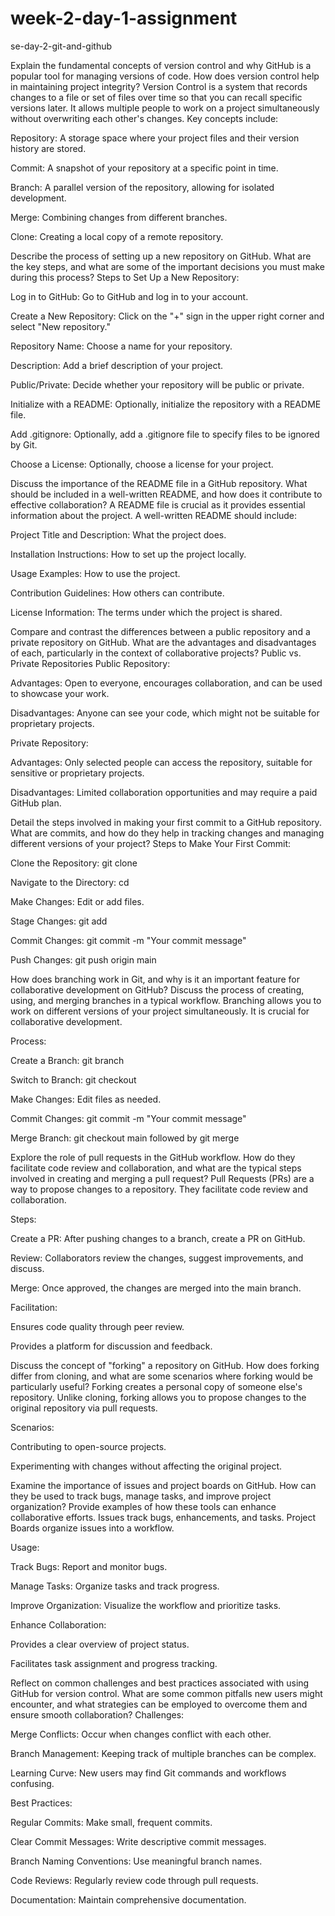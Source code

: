 # week-2-day-1-assignment
 se-day-2-git-and-github

Explain the fundamental concepts of version control and why GitHub is a popular tool for managing versions of code. How does version control help in maintaining project integrity?
Version Control is a system that records changes to a file or set of files over time so that you can recall specific versions later. It allows multiple people to work on a project simultaneously without overwriting each other's changes. Key concepts include: 

Repository: A storage space where your project files and their version history are stored.

Commit: A snapshot of your repository at a specific point in time.

Branch: A parallel version of the repository, allowing for isolated development.

Merge: Combining changes from different branches.

Clone: Creating a local copy of a remote repository.


Describe the process of setting up a new repository on GitHub. What are the key steps, and what are some of the important decisions you must make during this process?
Steps to Set Up a New Repository:

Log in to GitHub: Go to GitHub and log in to your account.

Create a New Repository: Click on the "+" sign in the upper right corner and select "New repository."

Repository Name: Choose a name for your repository.

Description: Add a brief description of your project.

Public/Private: Decide whether your repository will be public or private.

Initialize with a README: Optionally, initialize the repository with a README file.

Add .gitignore: Optionally, add a .gitignore file to specify files to be ignored by Git.

Choose a License: Optionally, choose a license for your project.


Discuss the importance of the README file in a GitHub repository. What should be included in a well-written README, and how does it contribute to effective collaboration?
A README file is crucial as it provides essential information about the project. A well-written README should include:

Project Title and Description: What the project does.

Installation Instructions: How to set up the project locally.

Usage Examples: How to use the project.

Contribution Guidelines: How others can contribute.

License Information: The terms under which the project is shared.


Compare and contrast the differences between a public repository and a private repository on GitHub. What are the advantages and disadvantages of each, particularly in the context of collaborative projects?
Public vs. Private Repositories
Public Repository:

Advantages: Open to everyone, encourages collaboration, and can be used to showcase your work.

Disadvantages: Anyone can see your code, which might not be suitable for proprietary projects.

Private Repository:

Advantages: Only selected people can access the repository, suitable for sensitive or proprietary projects.

Disadvantages: Limited collaboration opportunities and may require a paid GitHub plan.


Detail the steps involved in making your first commit to a GitHub repository. What are commits, and how do they help in tracking changes and managing different versions of your project?
Steps to Make Your First Commit:

Clone the Repository: git clone <repository-url>

Navigate to the Directory: cd <repository-name>

Make Changes: Edit or add files.

Stage Changes: git add <file-name>

Commit Changes: git commit -m "Your commit message"

Push Changes: git push origin main


How does branching work in Git, and why is it an important feature for collaborative development on GitHub? Discuss the process of creating, using, and merging branches in a typical workflow.
Branching allows you to work on different versions of your project simultaneously. It is crucial for collaborative development.

Process:

Create a Branch: git branch <branch-name>

Switch to Branch: git checkout <branch-name>

Make Changes: Edit files as needed.

Commit Changes: git commit -m "Your commit message"

Merge Branch: git checkout main followed by git merge <branch-name>



Explore the role of pull requests in the GitHub workflow. How do they facilitate code review and collaboration, and what are the typical steps involved in creating and merging a pull request?
Pull Requests (PRs) are a way to propose changes to a repository. They facilitate code review and collaboration.

Steps:

Create a PR: After pushing changes to a branch, create a PR on GitHub.

Review: Collaborators review the changes, suggest improvements, and discuss.

Merge: Once approved, the changes are merged into the main branch.

Facilitation:

Ensures code quality through peer review.

Provides a platform for discussion and feedback.


Discuss the concept of "forking" a repository on GitHub. How does forking differ from cloning, and what are some scenarios where forking would be particularly useful?
Forking creates a personal copy of someone else's repository. Unlike cloning, forking allows you to propose changes to the original repository via pull requests.

Scenarios:

Contributing to open-source projects.

Experimenting with changes without affecting the original project.


Examine the importance of issues and project boards on GitHub. How can they be used to track bugs, manage tasks, and improve project organization? Provide examples of how these tools can enhance collaborative efforts.
Issues track bugs, enhancements, and tasks. Project Boards organize issues into a workflow.

Usage:

Track Bugs: Report and monitor bugs.

Manage Tasks: Organize tasks and track progress.

Improve Organization: Visualize the workflow and prioritize tasks.

Enhance Collaboration:

Provides a clear overview of project status.

Facilitates task assignment and progress tracking.


Reflect on common challenges and best practices associated with using GitHub for version control. What are some common pitfalls new users might encounter, and what strategies can be employed to overcome them and ensure smooth collaboration?
Challenges:

Merge Conflicts: Occur when changes conflict with each other.

Branch Management: Keeping track of multiple branches can be complex.

Learning Curve: New users may find Git commands and workflows confusing.

Best Practices:

Regular Commits: Make small, frequent commits.

Clear Commit Messages: Write descriptive commit messages.

Branch Naming Conventions: Use meaningful branch names.

Code Reviews: Regularly review code through pull requests.

Documentation: Maintain comprehensive documentation.


